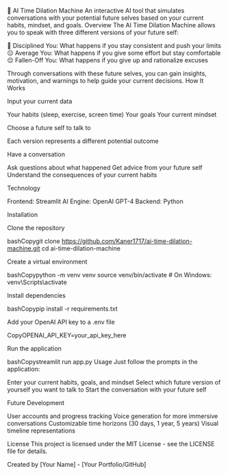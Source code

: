 🔮 AI Time Dilation Machine
An interactive AI tool that simulates conversations with your potential future selves based on your current habits, mindset, and goals.
Overview
The AI Time Dilation Machine allows you to speak with three different versions of your future self:

💪 Disciplined You: What happens if you stay consistent and push your limits
😐 Average You: What happens if you give some effort but stay comfortable
😔 Fallen-Off You: What happens if you give up and rationalize excuses

Through conversations with these future selves, you can gain insights, motivation, and warnings to help guide your current decisions.
How It Works

Input your current data

Your habits (sleep, exercise, screen time)
Your goals
Your current mindset


Choose a future self to talk to

Each version represents a different potential outcome


Have a conversation

Ask questions about what happened
Get advice from your future self
Understand the consequences of your current habits



Technology

Frontend: Streamlit
AI Engine: OpenAI GPT-4
Backend: Python

Installation

Clone the repository

bashCopygit clone https://github.com/Kaner1717/ai-time-dilation-machine.git
cd ai-time-dilation-machine

Create a virtual environment

bashCopypython -m venv venv
source venv/bin/activate  # On Windows: venv\Scripts\activate

Install dependencies

bashCopypip install -r requirements.txt

Add your OpenAI API key to a .env file

CopyOPENAI_API_KEY=your_api_key_here

Run the application

bashCopystreamlit run app.py
Usage
Just follow the prompts in the application:

Enter your current habits, goals, and mindset
Select which future version of yourself you want to talk to
Start the conversation with your future self

Future Development

User accounts and progress tracking
Voice generation for more immersive conversations
Customizable time horizons (30 days, 1 year, 5 years)
Visual timeline representations

License
This project is licensed under the MIT License - see the LICENSE file for details.

Created by [Your Name] - [Your Portfolio/GitHub]
